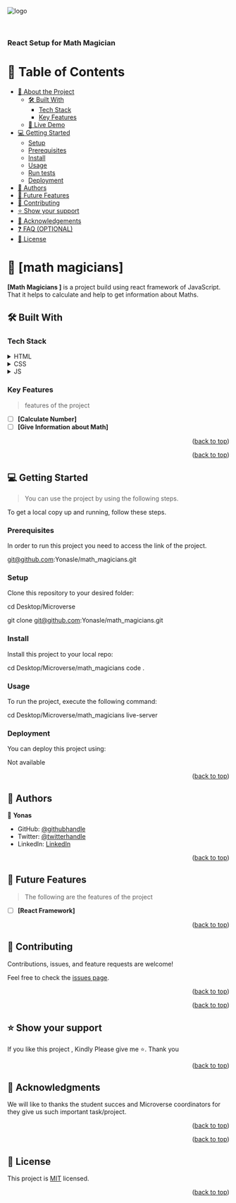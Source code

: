 <a name="readme-top"></a>


![logo](./YonasL.webp)
  
  
  <br/>

  <h3><b>React Setup for Math Magician</b></h3
</div>

<!-- TABLE OF CONTENTS -->

# 📗 Table of Contents

- [📖 About the Project](#about-project)
  - [🛠 Built With](#built-with)
    - [Tech Stack](#tech-stack)
    - [Key Features](#key-features)
  - [🚀 Live Demo](#live-demo)
- [💻 Getting Started](#getting-started)
  - [Setup](#setup)
  - [Prerequisites](#prerequisites)
  - [Install](#install)
  - [Usage](#usage)
  - [Run tests](#run-tests)
  - [Deployment](#deployment)
- [👥 Authors](#authors)
- [🔭 Future Features](#future-features)
- [🤝 Contributing](#contributing)
- [⭐️ Show your support](#support)
- [🙏 Acknowledgements](#acknowledgements)
- [❓ FAQ (OPTIONAL)](#faq)
- [📝 License](#license)

<!-- PROJECT DESCRIPTION -->

# 📖 [math magicians] <a name="about-project"></a>

**[Math Magicians ]** is a project build using react framework of JavaScript. That it helps to calculate and help to get information about Maths.

## 🛠 Built With <a name="built-with"></a>

### Tech Stack <a name="tech-stack"></a>



<details>
<summary>HTML</summary>
</details>

<details>
<summary>CSS</summary>
</details>

<details>
<summary>JS</summary>
<ul>
<li><a href="https://www.postgresql.org/">PostgreSQL</a></li>
</ul>
</details>

<!-- Features -->

### Key Features <a name="key-features"></a>

> features of the project

- [ ] **[Calculate Number]**
- [ ] **[Give Information about Math]**

<p align="right">(<a href="#readme-top">back to top</a>)</p>

<p align="right">(<a href="#readme-top">back to top</a>)</p>

<!-- GETTING STARTED -->

## 💻 Getting Started <a name="getting-started"></a>

> You can use the project by using the following steps.

To get a local copy up and running, follow these steps.

### Prerequisites

In order to run this project you need to access the link of the project.

git@github.com:Yonasle/math_magicians.git
<!--
Example command:

```sh
 gem install rails
```
 -->

### Setup

Clone this repository to your desired folder:


cd Desktop/Microverse 

git clone git@github.com:Yonasle/math_magicians.git
<!--
Example commands:

```sh
  cd my-folder
  git clone git@github.com:myaccount/my-project.git
```
--->

### Install

Install this project to your local repo:


cd Desktop/Microverse/math_magicians 
code .
<!--
Example command:

```sh
  cd my-project
  gem install
```
--->

### Usage

To run the project, execute the following command:

cd Desktop/Microverse/math_magicians 
live-server


### Deployment

You can deploy this project using:

Not available

<p align="right">(<a href="#readme-top">back to top</a>)</p>

<!-- AUTHORS -->

## 👥 Authors <a name="authors"></a>


👤 **Yonas**

- GitHub: [@githubhandle](https://github.com/Yonasle)
- Twitter: [@twitterhandle](https://twitter.com/Yonasls)
- LinkedIn: [LinkedIn](https://www.linkedin.com/in/yonas-lemma-b8848823a/)

<p align="right">(<a href="#readme-top">back to top</a>)</p>

<!-- FUTURE FEATURES -->

## 🔭 Future Features <a name="future-features"></a>

> The following are the features of the project

- [ ] **[React Framework]**


<p align="right">(<a href="#readme-top">back to top</a>)</p>

<!-- CONTRIBUTING -->

## 🤝 Contributing <a name="contributing"></a>

Contributions, issues, and feature requests are welcome!

Feel free to check the [issues page](https://github.com/Yonasle/math_magicians/issues).

<p align="right">(<a href="#readme-top">back to top</a>)</p>


<p align="right">(<a href="#readme-top">back to top</a>)</p>


## ⭐️ Show your support <a name="support"></a>


If you like this project , Kindly Please give me ⭐. Thank you

<p align="right">(<a href="#readme-top">back to top</a>)</p>

<!-- ACKNOWLEDGEMENTS -->

## 🙏 Acknowledgments <a name="acknowledgements"></a>


We will like to thanks the student succes and Microverse coordinators for they give us such important task/project.


<p align="right">(<a href="#readme-top">back to top</a>)</p>



<p align="right">(<a href="#readme-top">back to top</a>)</p>

<!-- LICENSE -->

## 📝 License <a name="license"></a>

This project is [MIT](./LICENSE) licensed.



<p align="right">(<a href="#readme-top">back to top</a>)</p>
